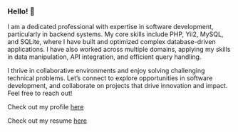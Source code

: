 ### Hello! 👋 

I am a dedicated professional with expertise in software development, particularly in backend systems. My core skills include PHP, Yii2, MySQL, and SQLite, where I have built and optimized complex database-driven applications. I have also worked across multiple domains, applying my skills in data manipulation, API integration, and efficient query handling.

I thrive in collaborative environments and enjoy solving challenging technical problems. Let’s connect to explore opportunities in software development, and collaborate on projects that drive innovation and impact. Feel free to reach out!

Check out my profile <a href="https://iamhimansu.github.io/personal" target="_blank">here</a>

Check out my resume <a href="https://raw.githubusercontent.com/iamhimansu/iamhimansu/main/himanshu_resume_main-aug.pdf" target="_blank">here</a>
